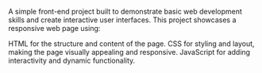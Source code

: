 A simple front-end project built to demonstrate basic web development skills and create interactive user interfaces.
This project showcases a responsive web page using:

HTML for the structure and content of the page.
CSS for styling and layout, making the page visually appealing and responsive.
JavaScript for adding interactivity and dynamic functionality.
